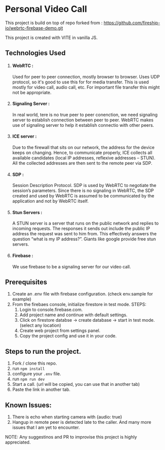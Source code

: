 # Personal Video Call 

This project is build on top of repo forked from : https://github.com/fireship-io/webrtc-firebase-demo.git  

This project is created with VITE in vanilla JS.

## Technologies Used

1. #### WebRTC :
    Used for peer to peer connection, mostly browser to browser. Uses UDP protocol, so it's good to use this for for media transfer. This is used mostly for video call, audio call, etc. For important file transfer  this might not be appropriate.
2. #### Signaling Server : 
    In real world, tere is no true peer to peer conenction, we need signaling server to establish connection between peer to peer. WebRTC makes use of signaling server to help it establish connectio with other peers. 
3. #### ICE server :
    Due to the firewall that sits on our network, the address for the device keeps on changing. Hence, to communicate properly, ICE collects all available candidates (local IP addresses, reflexive addresses – STUN). All the collected addresses are then sent to the remote peer via SDP.
4. #### SDP : 
    Session Description Protocol. SDP is used by WebRTC to negotiate the session’s parameters. Since there is no signaling in WebRTC, the SDP created and used by WebRTC is assumed to be communicated by the application and not by WebRTC itself.
5. #### Stun Servers :
    A STUN server is a server that runs on the public network and replies to incoming requests. The responses it sends out include the public IP address the request was sent to him from. This effectively answers the question “what is my IP address?”. Giants like google provide free stun servers.
6. #### Firebase : 
    We use firebase to be a signaling server for our video call.


## Prerequisites

1. Create an .env file with firebase configuration. (check env.sample for example)
2. From the firebaes console, initialize firestore in test mode.
 STEPS: 
    1. Login to console.firebase.com.
    2. Add project name and continue with default settings.
    3. Click on firestore databse -> create database -> start in test mode. (select any location)
    4. Create web project from settings panel.
    5. Copy the project config and use it in your code. 


## Steps to run the project.

1. Fork / clone this repo.
2. run `npm install`
3. configure your `.env` file.
4. run `npm run dev`
5. Start a call. (url will be copied, you can use that in another tab)
6. Paste the link in another tab.

## Known Issues:
1. There is echo when starting camera with {audio: true}
2. Hangup in remote peer is detected late to the caller.
And many more issues that I am yet to encounter.

NOTE: Any suggestinos and PR to improvise this project is highly appreciated.